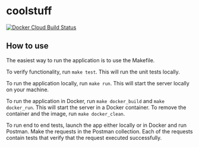 # coolstuff

[![Docker Cloud Build Status](https://img.shields.io/docker/cloud/build/brandonforster/coolstuff?style=for-the-badge)](https://hub.docker.com/repository/docker/brandonforster/coolstuff/)

## How to use
The easiest way to run the application is to use the Makefile.

To verify functionality, run `make test`. This will run the unit tests locally.

To run the application locally, run `make run`. This will start the server locally on your machine.

To run the application in Docker, run `make docker_build` and `make docker_run`. This will start the server in a
 Docker container. To remove the container and the image, run `make docker_clean`.
 
 To run end to end tests, launch the app either locally or in Docker and run Postman. Make the requests in the
  Postman collection. Each of the requests contain tests that verify that the request executed successfully.
